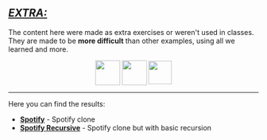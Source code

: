 ## [**_EXTRA:_**](#)

The content here were made as extra exercises or weren't used in classes. They are made to be **more difficult** than other examples, using all we learned and more.

<div align="center">
  <img align="center" width="50" src="https://cdn.jsdelivr.net/gh/devicons/devicon/icons/html5/html5-original.svg" />
  <img align="center" width="50" src="https://cdn.jsdelivr.net/gh/devicons/devicon/icons/css3/css3-original.svg" />
  <img align="center" width="47" src="https://cdn.jsdelivr.net/gh/devicons/devicon/icons/javascript/javascript-original.svg" />

</div>

---

Here you can find the results:

- [**Spotify**](https://dreisss.github.io/Iespes/Programming/EXTRAS/spotify) - Spotify clone
- [**Spotify Recursive**](https://dreisss.github.io/Iespes/Programming/EXTRAS/spotify-recursive) - Spotify clone but with basic recursion
